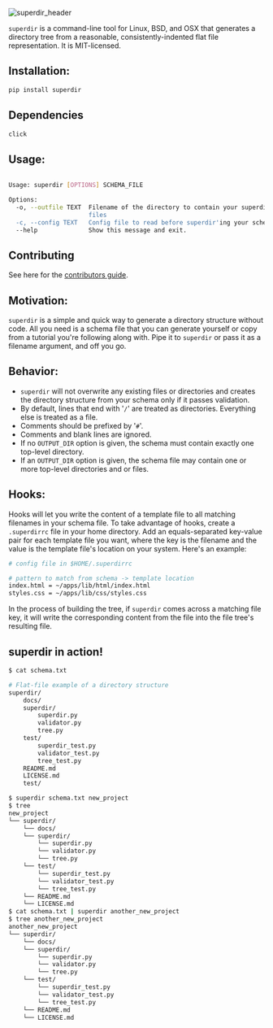 ![superdir_header](https://github.com/foundling/superdir/blob/master/media/superdir_logo.png)

`superdir` is a command-line tool for Linux, BSD, and OSX that generates a directory tree from a reasonable, consistently-indented flat file representation.  It is MIT-licensed.

## Installation:

````bash
pip install superdir
````

## Dependencies

````bash
click
````

## Usage:

````bash

Usage: superdir [OPTIONS] SCHEMA_FILE

Options:
  -o, --outfile TEXT  Filename of the directory to contain your superdir'd
                      files
  -c, --config TEXT   Config file to read before superdir'ing your schema
  --help              Show this message and exit.

````

## Contributing

See here for the [contributors guide](https://github.com/foundling/superdir/blob/master/CONTRIBUTING.md). 


## Motivation:

`superdir` is a simple and quick way to generate a directory structure without code.  All you need is a schema file that you can generate yourself or copy from a tutorial you're following along with. Pipe it to `superdir` or pass it as a filename argument, and off you go.

## Behavior:

- `superdir` will not overwrite any existing files or directories and creates the directory structure from your schema only if it passes validation.
- By default, lines that end with '`/`' are treated as directories. Everything else is treated as a file. 
- Comments should be prefixed by '`#`'.
- Comments and blank lines are ignored.
- If no `OUTPUT_DIR` option is given, the schema must contain exactly one top-level directory.
- If an `OUTPUT_DIR` option is given, the schema file may contain one or more top-level directories and or files.

## Hooks:

Hooks will let you write the content of a template file to all matching filenames in your schema file. To take advantage of hooks, create a `.superdirrc` file in your home directory. Add an equals-separated key-value pair for each template file you want, where the key is the filename and the value is the template file's location on your system. Here's an example:

````bash
# config file in $HOME/.superdirrc 

# pattern to match from schema -> template location 
index.html = ~/apps/lib/html/index.html
styles.css = ~/apps/lib/css/styles.css

````

In the process of building the tree, if `superdir` comes across a matching file key, it will write the corresponding content from the file into the file tree's resulting file.

## superdir in action!

````bash
$ cat schema.txt

# Flat-file example of a directory structure
superdir/
    docs/
    superdir/
        superdir.py
        validator.py
        tree.py
    test/
        superdir_test.py
        validator_test.py
        tree_test.py
    README.md
    LICENSE.md
    test/

$ superdir schema.txt new_project 
$ tree
new_project
└── superdir/
    └── docs/
    └── superdir/
        └── superdir.py
        └── validator.py
        └── tree.py
    └── test/
        └── superdir_test.py
        └── validator_test.py
        └── tree_test.py
    └── README.md
    └── LICENSE.md
$ cat schema.txt | superdir another_new_project
$ tree another_new_project
another_new_project
└── superdir/
    └── docs/
    └── superdir/
        └── superdir.py
        └── validator.py
        └── tree.py
    └── test/
        └── superdir_test.py
        └── validator_test.py
        └── tree_test.py
    └── README.md
    └── LICENSE.md
````
